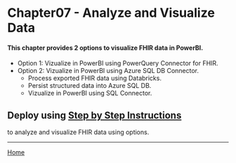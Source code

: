 # Chapter07 - Analyze and Visualize Data

#### This chapter provides 2 options to visualize FHIR data in PowerBI.

* Option 1: Vizualize in PowerBI using PowerQuery Connector for FHIR.
* Option 2: Vizualize in PowerBI using Azure SQL DB Connector.
   * Process exported FHIR data using Databricks.
   * Persist structured data into Azure SQL DB.
   * Vizualize in PowerBI using SQL Connector.

## Deploy using [Step by Step Instructions](https://github.com/microsoft/OpenHack-FHIR/tree/main/Challenge05-AzureDataAnalytics)
to analyze and visualize FHIR data using options.

***

[Home](https://github.com/cyberuna/AI-Starter-Kit-OnFHIR)
